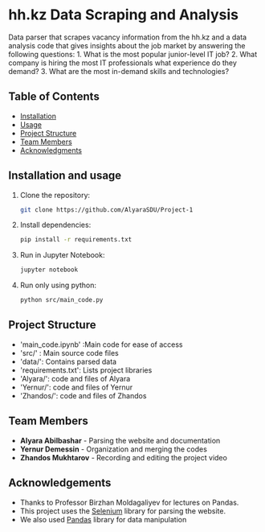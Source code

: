 # hh.kz Data Scraping and Analysis
Data parser that scrapes vacancy information from the hh.kz
and a data analysis code that gives insights about the job 
market by answering the following questions:
    1. What is the most popular junior-level IT job?
    2. What company is hiring the most IT professionals what experience do they demand?
    3. What are the most in-demand skills and technologies?

## Table of Contents
- [Installation](#installation)
- [Usage](#usage)
- [Project Structure](#project-structure)
- [Team Members](#team-members)
- [Acknowledgments](#acknowledgements)

## Installation and usage
1. Clone the repository:
   ```bash
   git clone https://github.com/AlyaraSDU/Project-1
   ```
2. Install dependencies:
   ```bash
   pip install -r requirements.txt
   ```
3. Run in Jupyter Notebook:
   ```bash
   jupyter notebook
4. Run only using python:
   ```bash
   python src/main_code.py

## Project Structure

 - 'main_code.ipynb' :Main code for ease of access
 - 'src/' : Main source code files
 - 'data/': Contains parsed data
 - 'requirements.txt': Lists project libraries
 - 'Alyara/': code and files of Alyara
 - 'Yernur/': code and files of Yernur
 - 'Zhandos/': code and files of Zhandos

## Team Members

- **Alyara Abilbashar** - Parsing the website and documentation
- **Yernur Demessin** - Organization and merging the codes
- **Zhandos Mukhtarov** - Recording and editing the project video

## Acknowledgements

- Thanks to Professor Birzhan Moldagaliyev for lectures on Pandas.
- This project uses the [Selenium](https://www.selenium.dev/) library for parsing the website.
- We also used [Pandas](https://pandas.pydata.org/) library for data manipulation
